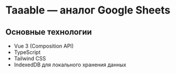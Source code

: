 # Taaable — аналог Google Sheets

## Основные технологии

- Vue 3 (Composition API)
- TypeScript
- Tailwind CSS
- IndexedDB для локального хранения данных
